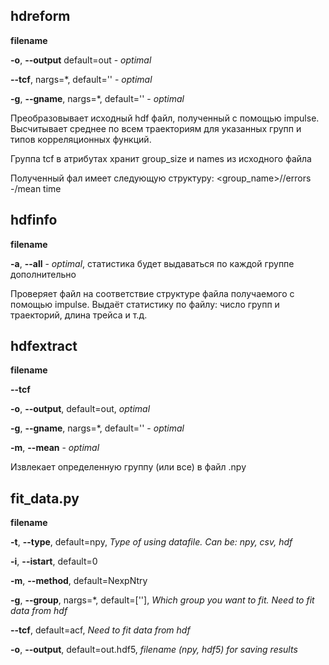 ## hdreform

   **filename**
   
   **-o**, **--output** default=out - _optimal_
   
   **--tcf**, nargs=*, default=\'\' - _optimal_
   
   **-g**, **--gname**, nargs=*, default=\'\' - _optimal_

   Преобразовывает исходный hdf файл, полученный с помощью impulse. Высчитывает среднее по всем траекториям для указанных групп и типов корреляционных функций. 
   
   Группа tcf в атрибутах хранит group_size и names из исходного файла
   
   Полученный фал имеет следующую структуру: <group_name>/<tcf>/errors -/mean
                                              time

## hdfinfo

   **filename**
   
   **-a**, **--all** - _optimal_, статистика будет выдаваться по каждой группе дополнительно

   Проверяет файл на соответствие структуре файла получаемого с помощью impulse. Выдаёт статистику по файлу: число групп и траекторий, длина трейса и т.д.

## hdfextract

   **filename**
   
   **--tcf** 
   
   **-o**, **--output**, default=out, _optimal_
   
   **-g**, **--gname**,  nargs=*, default=\'\' - _optimal_
   
   **-m**, **--mean** - _optimal_
   
   Извлекает определенную группу (или все) в файл .npy

## fit_data.py

   **filename**
   
   **-t**, **--type**, default=npy, _Type of using datafile. Can be: npy, csv, hdf_
   
   **-i**, **--istart**, default=0
   
   **-m**, **--method**, default=NexpNtry
   
   **-g**, **--group**, nargs=*, default=[\'\'], _Which group you want to fit. Need to fit data from hdf_
   
   **--tcf**, default=acf, _Need to fit data from hdf_
   
   **-o**, **--output**, default=out.hdf5, _filename (npy, hdf5) for saving results_
